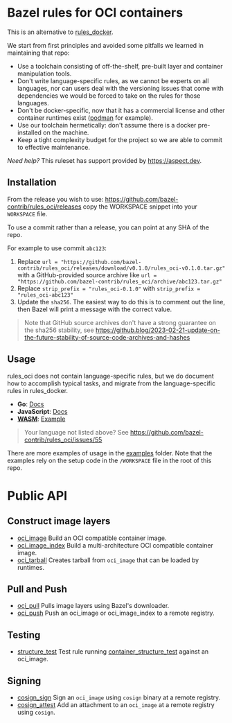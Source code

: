 # Bazel rules for OCI containers

This is an alternative to [rules_docker](https://github.com/bazelbuild/rules_docker).

We start from first principles and avoided some pitfalls we learned in maintaining that repo:

- Use a toolchain consisting of off-the-shelf, pre-built layer and container manipulation tools.
- Don't write language-specific rules, as we cannot be experts on all languages, nor can users deal with the versioning issues
  that come with dependencies we would be forced to take on the rules for those languages.
- Don't be docker-specific, now that it has a commercial license and other container runtimes exist ([podman](https://podman.io/) for example).
- Use our toolchain hermetically: don't assume there is a docker pre-installed on the machine.
- Keep a tight complexity budget for the project so we are able to commit to effective maintenance.

_Need help?_ This ruleset has support provided by https://aspect.dev.

## Installation

From the release you wish to use: <https://github.com/bazel-contrib/rules_oci/releases>
copy the WORKSPACE snippet into your `WORKSPACE` file.

To use a commit rather than a release, you can point at any SHA of the repo.

For example to use commit `abc123`:

1. Replace `url = "https://github.com/bazel-contrib/rules_oci/releases/download/v0.1.0/rules_oci-v0.1.0.tar.gz"`
   with a GitHub-provided source archive like `url = "https://github.com/bazel-contrib/rules_oci/archive/abc123.tar.gz"`
1. Replace `strip_prefix = "rules_oci-0.1.0"` with `strip_prefix = "rules_oci-abc123"`
1. Update the `sha256`. The easiest way to do this is to comment out the line, then Bazel will
   print a message with the correct value.

> Note that GitHub source archives don't have a strong guarantee on the sha256 stability, see
> <https://github.blog/2023-02-21-update-on-the-future-stability-of-source-code-archives-and-hashes>

## Usage

rules_oci does not contain language-specific rules, but we do document how to accomplish typical tasks, and migrate from the language-specific rules in rules_docker.

- **Go**: [Docs](docs/go.md)
- **JavaScript**: [Docs](docs/javascript.md)
- [**WASM**](https://docs.docker.com/desktop/wasm/): [Example](https://github.com/bazel-contrib/rules_oci/tree/main/e2e/wasm)

> Your language not listed above? See https://github.com/bazel-contrib/rules_oci/issues/55

There are more examples of usage in the [examples](https://github.com/bazel-contrib/rules_oci/tree/main/examples) folder.
Note that the examples rely on the setup code in the `/WORKSPACE` file in the root of this repo.

# Public API

## Construct image layers

- [oci_image](docs/image.md) Build an OCI compatible container image.
- [oci_image_index](docs/image_index.md) Build a multi-architecture OCI compatible container image.
- [oci_tarball](docs/tarball.md) Creates tarball from `oci_image` that can be loaded by runtimes.

## Pull and Push

- [oci_pull](docs/pull.md) Pulls image layers using Bazel's downloader.
- [oci_push](docs/push.md) Push an oci_image or oci_image_index to a remote registry.

## Testing

- [structure_test](docs/structure_test.md) Test rule running [container_structure_test](https://github.com/GoogleContainerTools/container-structure-test) against an oci_image.

## Signing

- [cosign_sign](docs/cosign_sign.md) Sign an `oci_image` using `cosign` binary at a remote registry.
- [cosign_attest](docs/cosign_attest.md) Add an attachment to an `oci_image` at a remote registry using `cosign`.
